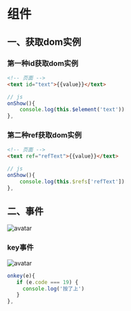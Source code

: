 # 组件
## 一、获取dom实例
### 第一种id获取dom实例
```html
<!-- 页面 -->
<text id="text">{{value}}</text>
```
```js
// js
onShow(){
    console.log(this.$element('text'))
},
```
### 第二种ref获取dom实例
```html
<!-- 页面 -->
<text ref="refText">{{value}}</text>
```
```js
// js
onShow(){
    console.log(this.$refs['refText'])
},
```

## 二、事件
![avatar](/readme_img/33.jpg)
### key事件
![avatar](/readme_img/34.jpg)
```js
onkey(e){
   if (e.code === 19) {
     console.log('按了上')
   }
},
```